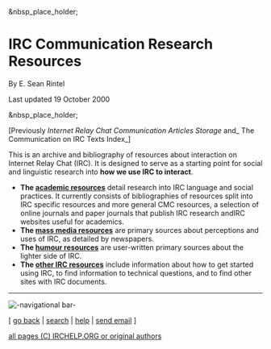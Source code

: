 &nbsp_place_holder;

# **IRC Communication Research Resources**

By E. Sean Rintel

Last updated 19 October 2000

&nbsp_place_holder;

[Previously _Internet Relay Chat Communication Articles Storage_ and_ The
Communication on IRC Texts Index_]

This is an archive and bibliography of resources about interaction on Internet
Relay Chat (IRC). It is designed to serve as a starting point for social and
linguistic research into **how we use IRC to interact**.

  * **The [academic resources](academic/)** detail research into IRC language and social practices. It currently consists of bibliographies of resources split into IRC specific resources and more general CMC resources, a selection of online journals and paper journals that publish IRC research andIRC websites useful for academics.
  * **The [mass media resources](mass-media/)** are primary sources about perceptions and uses of IRC, as detailed by newspapers.
  * **The [humour resources](humour/)** are user-written primary sources about the lighter side of IRC.
  * **The [other IRC resources](other/)** include information about how to get started using IRC, to find information to technical questions, and to find other sites with IRC documents.

* * *

![-navigational bar-](/irchelp/Pix/ihnavbar.gif)

[ [go back](/irchelp/) | [search](/irchelp/search_engine.cgi) |
[help](/irchelp/help.html) | [send email](/irchelp/mail.cgi) ]

[all pages (C) IRCHELP.ORG or original authors](/irchelp/credit.html)

